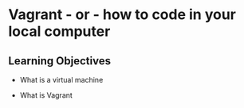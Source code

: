 # Vagrant - or - how to code in your local computer

## Learning Objectives

* What is a virtual machine
 
* What is Vagrant
